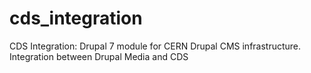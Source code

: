 # cds_integration
CDS Integration: Drupal 7 module for CERN Drupal CMS infrastructure. Integration between Drupal Media and CDS
